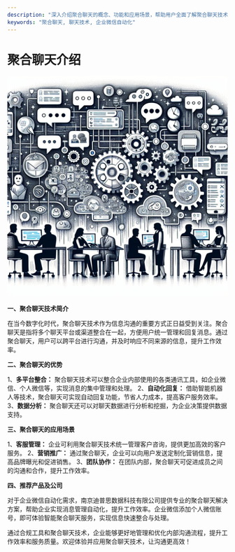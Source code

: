 ```yaml
---
description: "深入介绍聚合聊天的概念、功能和应用场景，帮助用户全面了解聚合聊天技术。"
keywords: "聚合聊天, 聊天技术, 企业微信自动化"
---
```

# 聚合聊天介绍

![](51_20240720_7_1_1721469600_1.jpg)

**一、聚合聊天技术简介**

在当今数字化时代，聚合聊天技术作为信息沟通的重要方式正日益受到关注。聚合聊天是指将多个聊天平台或渠道整合在一起，方便用户统一管理和回复消息。通过聚合聊天，用户可以跨平台进行沟通，并及时响应不同来源的信息，提升工作效率。

**二、聚合聊天的优势**

1、**多平台整合：** 聚合聊天技术可以整合企业内部使用的各类通讯工具，如企业微信、个人微信等，实现消息的集中管理和处理。
2、**自动化回复：** 借助智能机器人等技术，聚合聊天可实现自动回复功能，节省人力成本，提高客户服务效率。
3、**数据分析：** 聚合聊天还可以对聊天数据进行分析和挖掘，为企业决策提供数据支持。

**三、聚合聊天的应用场景**

1、**客服管理：** 企业可利用聚合聊天技术统一管理客户咨询，提供更加高效的客户服务。
2、**营销推广：** 通过聚合聊天，企业可以向用户发送定制化营销信息，提高品牌曝光和促进销售。
3、**团队协作：** 在团队内部，聚合聊天可促进成员之间的沟通和合作，提升工作效率。

**四、推荐产品及公司**

对于企业微信自动化需求，南京迪普思数据科技有限公司提供专业的聚合聊天解决方案，帮助企业实现消息管理自动化，提升工作效率。企业微信添加个人微信账号，即可体验智能聚合聊天服务，实现信息快速整合与处理。

通过合规工具和聚合聊天技术，企业能够更好地管理和优化内部沟通流程，提升工作效率和服务质量。欢迎体验并应用聚合聊天技术，让沟通更高效！
